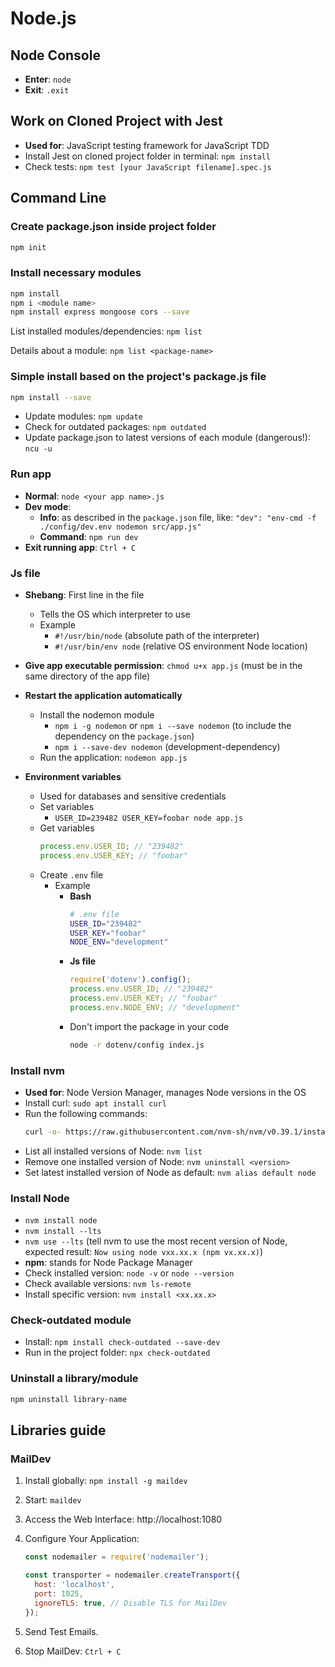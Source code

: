 # Node.js

## Node Console

- **Enter**: `node`
- **Exit**: `.exit`

## Work on Cloned Project with Jest

- **Used for**: JavaScript testing framework for JavaScript TDD
- Install Jest on cloned project folder in terminal: `npm install`
- Check tests: `npm test [your JavaScript filename].spec.js`

## Command Line

### Create package.json inside project folder

```bash
npm init
```

### Install necessary modules

```bash
npm install
npm i <module name>
npm install express mongoose cors --save
```

List installed modules/dependencies: `npm list`

Details about a module: `npm list <package-name>`

### Simple install based on the project's package.js file

```bash
npm install --save
```

- Update modules: `npm update`
- Check for outdated packages: `npm outdated`
- Update package.json to latest versions of each module (dangerous!): `ncu -u`

### Run app

- **Normal**: `node <your app name>.js`
- **Dev mode**:
  - **Info**: as described in the `package.json` file, like: `"dev": "env-cmd -f ./config/dev.env nodemon src/app.js"`
  - **Command**: `npm run dev`
- **Exit running app**: `Ctrl + C`

### Js file

- **Shebang**: First line in the file

  - Tells the OS which interpreter to use
  - Example
    - `#!/usr/bin/node` (absolute path of the interpreter)
    - `#!/usr/bin/env node` (relative OS environment Node location)

- **Give app executable permission**: `chmod u+x app.js` (must be in the same directory of the app file)

- **Restart the application automatically**

  - Install the nodemon module
    - `npm i -g nodemon` or `npm i --save nodemon` (to include the dependency on the `package.json`)
    - `npm i --save-dev nodemon` (development-dependency)
  - Run the application: `nodemon app.js`

- **Environment variables**
  - Used for databases and sensitive credentials
  - Set variables
    - `USER_ID=239482 USER_KEY=foobar node app.js`
  - Get variables
    ```javascript
    process.env.USER_ID; // "239482"
    process.env.USER_KEY; // "foobar"
    ```
  - Create `.env` file
    - Example
      - **Bash**
        ```bash
        # .env file
        USER_ID="239482"
        USER_KEY="foobar"
        NODE_ENV="development"
        ```
      - **Js file**
        ```javascript
        require('dotenv').config();
        process.env.USER_ID; // "239482"
        process.env.USER_KEY; // "foobar"
        process.env.NODE_ENV; // "development"
        ```
      - Don't import the package in your code
        ```bash
        node -r dotenv/config index.js
        ```

### Install nvm

- **Used for**: Node Version Manager, manages Node versions in the OS
- Install curl: `sudo apt install curl`
- Run the following commands:
  ```bash
  curl -o- https://raw.githubusercontent.com/nvm-sh/nvm/v0.39.1/install.sh | bash
  ```
- List all installed versions of Node: `nvm list`
- Remove one installed version of Node: `nvm uninstall <version>`
- Set latest installed version of Node as default: `nvm alias default node`

### Install Node

- `nvm install node`
- `nvm install --lts`
- `nvm use --lts` (tell nvm to use the most recent version of Node, expected result: `Now using node vxx.xx.x (npm vx.xx.x)`)
- **npm**: stands for Node Package Manager
- Check installed version: `node -v` or `node --version`
- Check available versions: `nvm ls-remote`
- Install specific version: `nvm install <xx.xx.x>`

### Check-outdated module

- Install: `npm install check-outdated --save-dev`
- Run in the project folder: `npx check-outdated`

### Uninstall a library/module

```bash
npm uninstall library-name
```

## Libraries guide

### MailDev

1. Install globally: `npm install -g maildev`
2. Start: `maildev`
3. Access the Web Interface: http://localhost:1080
4. Configure Your Application:

   ```javascript
   const nodemailer = require('nodemailer');

   const transporter = nodemailer.createTransport({
     host: 'localhost',
     port: 1025,
     ignoreTLS: true, // Disable TLS for MailDev
   });
   ```

5. Send Test Emails.
6. Stop MailDev: `Ctrl + C`
